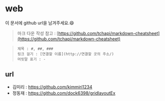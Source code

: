 
# web

이 문서에 github url을 남겨주세요.:smile:

> 마크 다운 작성 참고 : [https://github.com/tchapi/markdown-cheatsheet](https://github.com/tchapi/markdown-cheatsheet)   

> `제목 : #, ##, ###`   
> `링크 걸기 : [연결할 이름](http://연결할 곳의 주소/)`  
> `머릿말 표기 : - `



## url
- 김미리 : https://github.com/kimmiri1234
- 정동재 : https://github.com/dock6398/gridlayoutEx
